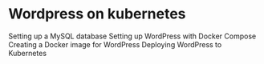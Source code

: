 # Wordpress on kubernetes
Setting up a MySQL database
Setting up WordPress with Docker Compose
Creating a Docker image for WordPress
Deploying WordPress to Kubernetes
